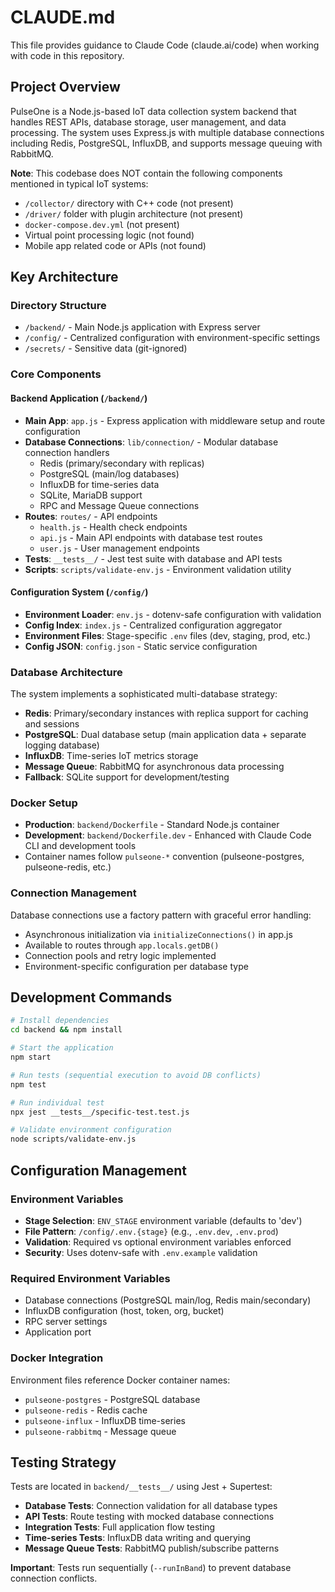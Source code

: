 # CLAUDE.md

This file provides guidance to Claude Code (claude.ai/code) when working with code in this repository.

## Project Overview

PulseOne is a Node.js-based IoT data collection system backend that handles REST APIs, database storage, user management, and data processing. The system uses Express.js with multiple database connections including Redis, PostgreSQL, InfluxDB, and supports message queuing with RabbitMQ.

**Note**: This codebase does NOT contain the following components mentioned in typical IoT systems:
- `/collector/` directory with C++ code (not present)
- `/driver/` folder with plugin architecture (not present) 
- `docker-compose.dev.yml` (not present)
- Virtual point processing logic (not found)
- Mobile app related code or APIs (not found)

## Key Architecture

### Directory Structure
- `/backend/` - Main Node.js application with Express server
- `/config/` - Centralized configuration with environment-specific settings
- `/secrets/` - Sensitive data (git-ignored)

### Core Components

#### Backend Application (`/backend/`)
- **Main App**: `app.js` - Express application with middleware setup and route configuration
- **Database Connections**: `lib/connection/` - Modular database connection handlers
  - Redis (primary/secondary with replicas)
  - PostgreSQL (main/log databases)  
  - InfluxDB for time-series data
  - SQLite, MariaDB support
  - RPC and Message Queue connections
- **Routes**: `routes/` - API endpoints
  - `health.js` - Health check endpoints
  - `api.js` - Main API endpoints with database test routes
  - `user.js` - User management endpoints
- **Tests**: `__tests__/` - Jest test suite with database and API tests
- **Scripts**: `scripts/validate-env.js` - Environment validation utility

#### Configuration System (`/config/`)
- **Environment Loader**: `env.js` - dotenv-safe configuration with validation
- **Config Index**: `index.js` - Centralized configuration aggregator
- **Environment Files**: Stage-specific `.env` files (dev, staging, prod, etc.)
- **Config JSON**: `config.json` - Static service configuration

### Database Architecture
The system implements a sophisticated multi-database strategy:
- **Redis**: Primary/secondary instances with replica support for caching and sessions
- **PostgreSQL**: Dual database setup (main application data + separate logging database)
- **InfluxDB**: Time-series IoT metrics storage
- **Message Queue**: RabbitMQ for asynchronous data processing
- **Fallback**: SQLite support for development/testing

### Docker Setup
- **Production**: `backend/Dockerfile` - Standard Node.js container
- **Development**: `backend/Dockerfile.dev` - Enhanced with Claude Code CLI and development tools
- Container names follow `pulseone-*` convention (pulseone-postgres, pulseone-redis, etc.)

### Connection Management
Database connections use a factory pattern with graceful error handling:
- Asynchronous initialization via `initializeConnections()` in app.js
- Available to routes through `app.locals.getDB()`
- Connection pools and retry logic implemented
- Environment-specific configuration per database type

## Development Commands

```bash
# Install dependencies
cd backend && npm install

# Start the application
npm start

# Run tests (sequential execution to avoid DB conflicts)
npm test

# Run individual test
npx jest __tests__/specific-test.test.js

# Validate environment configuration
node scripts/validate-env.js
```

## Configuration Management

### Environment Variables
- **Stage Selection**: `ENV_STAGE` environment variable (defaults to 'dev')
- **File Pattern**: `/config/.env.{stage}` (e.g., `.env.dev`, `.env.prod`)
- **Validation**: Required vs optional environment variables enforced
- **Security**: Uses dotenv-safe with `.env.example` validation

### Required Environment Variables
- Database connections (PostgreSQL main/log, Redis main/secondary)
- InfluxDB configuration (host, token, org, bucket)
- RPC server settings
- Application port

### Docker Integration
Environment files reference Docker container names:
- `pulseone-postgres` - PostgreSQL database
- `pulseone-redis` - Redis cache
- `pulseone-influx` - InfluxDB time-series
- `pulseone-rabbitmq` - Message queue

## Testing Strategy

Tests are located in `backend/__tests__/` using Jest + Supertest:
- **Database Tests**: Connection validation for all database types
- **API Tests**: Route testing with mocked database connections
- **Integration Tests**: Full application flow testing
- **Time-series Tests**: InfluxDB data writing and querying
- **Message Queue Tests**: RabbitMQ publish/subscribe patterns

**Important**: Tests run sequentially (`--runInBand`) to prevent database connection conflicts.